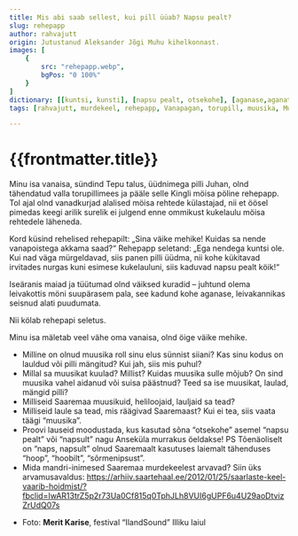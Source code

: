 ```yaml
---
title: Mis abi saab sellest, kui pill üüab? Napsu pealt?
slug: rehepapp
author: rahvajutt
origin: Jutustanud Aleksander Jõgi Muhu kihelkonnast.
images: [
    {
        src: "rehepapp.webp",
        bgPos: "0 100%"
    }
]
dictionary: [[kuntsi, kunsti], [napsu pealt, otsekohe], [aganase,aganate sisse]]
tags: [rahvajutt, murdekeel, rehepapp, Vanapagan, torupill, muusika, Muhu]

---
```


<h1 class="story-h1">
    {{frontmatter.title}}
</h1>


Minu isa vanaisa, sündind Tepu talus, üüdnimega pilli Juhan, olnd tähendatud valla torupillimees ja pääle selle Kingli möisa pöline rehepapp. Tol ajal olnd vanadkurjad alalised möisa rehtede külastajad, nii et öösel pimedas keegi arilik surelik ei julgend enne ommikust kukelaulu möisa rehtedele läheneda.

Kord küsind rehelised rehepapilt: „Sina väike mehike! Kuidas sa nende vanapoistega akkama saad?“ Rehepapp seletand: „Ega nendega kuntsi ole. Kui nad väga mürgeldavad, siis panen pilli üüdma, nii kohe kükitavad irvitades nurgas kuni esimese kukelauluni, siis kaduvad napsu pealt köik!“

Iseäranis maiad ja tüütumad olnd väiksed kuradid – juhtund olema leivakottis möni suupärasem pala, see kadund kohe aganase, leivakannikas seisnud alati puudumata.

Nii kölab rehepapi seletus.

Minu isa mäletab veel vähe oma vanaisa, olnd öige väike mehike.




<story-author :author="frontmatter.author" :origin="frontmatter.origin" />
<story-dictionary :terms="frontmatter.dictionary" />

<details-wrapper summary="Mõtlemiseks ja arutlemiseks">

- Milline on olnud muusika roll sinu elus sünnist siiani? Kas sinu kodus on lauldud või pilli mängitud? Kui jah, siis mis puhul? 
- Millal sa muusikat kuulad? Millist? Kuidas muusika sulle mõjub? On sind muusika vahel aidanud või suisa päästnud? Teed sa ise muusikat, laulad, mängid pilli?
- Milliseid Saaremaa muusikuid, heliloojaid, lauljaid sa tead?
- Milliseid laule sa tead, mis räägivad Saaremaast? Kui ei tea, siis vaata täägi “muusika”.
- Proovi lauseid moodustada, kus kasutad sõna “otsekohe” asemel “napsu pealt” või “napsult” nagu Anseküla murrakus öeldakse! PS Tõenäoliselt on “naps, napsult” olnud Saaremaalt kasutuses laiemalt tähenduses “hoop”, “hoobilt”, “sõrmenipsust”. 
- Mida mandri-inimesed Saaremaa murdekeelest arvavad? Siin üks arvamusavaldus: https://arhiiv.saartehaal.ee/2012/01/25/saarlaste-keel-vaarib-hoidmist/?fbclid=IwAR13trZ5p2r73Ua0Cf815q0TphJLh8VUI6gUPF6u4U29aoDtvizZrUdQ07s

</details-wrapper>



<details-wrapper summary="Allikad" class="text-sm" icon="IconSources">

- Foto: **Merit Karise**, festival “IlandSound” Illiku laiul

</details-wrapper>
